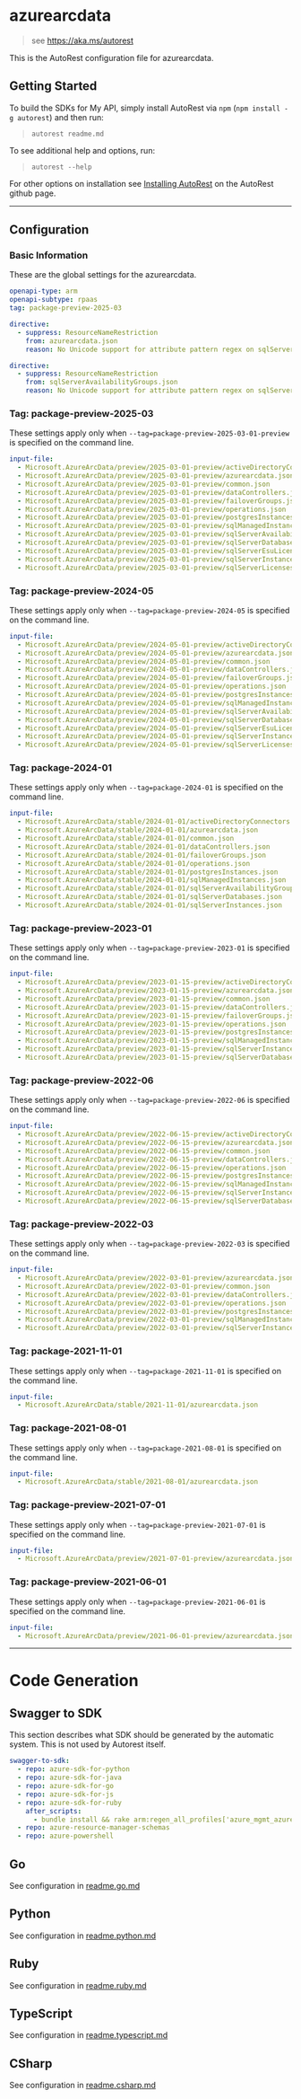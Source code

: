 # azurearcdata

> see https://aka.ms/autorest

This is the AutoRest configuration file for azurearcdata.

## Getting Started

To build the SDKs for My API, simply install AutoRest via `npm` (`npm install -g autorest`) and then run:

> `autorest readme.md`

To see additional help and options, run:

> `autorest --help`

For other options on installation see [Installing AutoRest](https://aka.ms/autorest/install) on the AutoRest github page.

---

## Configuration

### Basic Information

These are the global settings for the azurearcdata.

``` yaml
openapi-type: arm
openapi-subtype: rpaas
tag: package-preview-2025-03
```

``` yaml
directive:
  - suppress: ResourceNameRestriction
    from: azurearcdata.json
    reason: No Unicode support for attribute pattern regex on sqlServerInstanceName and others. This should be fixed by tooling.
```

``` yaml
directive:
  - suppress: ResourceNameRestriction
    from: sqlServerAvailabilityGroups.json
    reason: No Unicode support for attribute pattern regex on sqlServerInstanceName and others. This should be fixed by tooling.
```

### Tag: package-preview-2025-03

These settings apply only when `--tag=package-preview-2025-03-01-preview` is specified on the command line.

```yaml $(tag) == 'package-preview-2025-03'
input-file:
  - Microsoft.AzureArcData/preview/2025-03-01-preview/activeDirectoryConnectors.json
  - Microsoft.AzureArcData/preview/2025-03-01-preview/azurearcdata.json
  - Microsoft.AzureArcData/preview/2025-03-01-preview/common.json
  - Microsoft.AzureArcData/preview/2025-03-01-preview/dataControllers.json
  - Microsoft.AzureArcData/preview/2025-03-01-preview/failoverGroups.json
  - Microsoft.AzureArcData/preview/2025-03-01-preview/operations.json
  - Microsoft.AzureArcData/preview/2025-03-01-preview/postgresInstances.json
  - Microsoft.AzureArcData/preview/2025-03-01-preview/sqlManagedInstances.json
  - Microsoft.AzureArcData/preview/2025-03-01-preview/sqlServerAvailabilityGroups.json
  - Microsoft.AzureArcData/preview/2025-03-01-preview/sqlServerDatabases.json
  - Microsoft.AzureArcData/preview/2025-03-01-preview/sqlServerEsuLicenses.json
  - Microsoft.AzureArcData/preview/2025-03-01-preview/sqlServerInstances.json
  - Microsoft.AzureArcData/preview/2025-03-01-preview/sqlServerLicenses.json
```

### Tag: package-preview-2024-05

These settings apply only when `--tag=package-preview-2024-05` is specified on the command line.

```yaml $(tag) == 'package-preview-2024-05'
input-file:
  - Microsoft.AzureArcData/preview/2024-05-01-preview/activeDirectoryConnectors.json
  - Microsoft.AzureArcData/preview/2024-05-01-preview/azurearcdata.json
  - Microsoft.AzureArcData/preview/2024-05-01-preview/common.json
  - Microsoft.AzureArcData/preview/2024-05-01-preview/dataControllers.json
  - Microsoft.AzureArcData/preview/2024-05-01-preview/failoverGroups.json
  - Microsoft.AzureArcData/preview/2024-05-01-preview/operations.json
  - Microsoft.AzureArcData/preview/2024-05-01-preview/postgresInstances.json
  - Microsoft.AzureArcData/preview/2024-05-01-preview/sqlManagedInstances.json
  - Microsoft.AzureArcData/preview/2024-05-01-preview/sqlServerAvailabilityGroups.json
  - Microsoft.AzureArcData/preview/2024-05-01-preview/sqlServerDatabases.json
  - Microsoft.AzureArcData/preview/2024-05-01-preview/sqlServerEsuLicenses.json
  - Microsoft.AzureArcData/preview/2024-05-01-preview/sqlServerInstances.json
  - Microsoft.AzureArcData/preview/2024-05-01-preview/sqlServerLicenses.json
```

### Tag: package-2024-01

These settings apply only when `--tag=package-2024-01` is specified on the command line.

```yaml $(tag) == 'package-2024-01'
input-file:
  - Microsoft.AzureArcData/stable/2024-01-01/activeDirectoryConnectors.json
  - Microsoft.AzureArcData/stable/2024-01-01/azurearcdata.json
  - Microsoft.AzureArcData/stable/2024-01-01/common.json
  - Microsoft.AzureArcData/stable/2024-01-01/dataControllers.json
  - Microsoft.AzureArcData/stable/2024-01-01/failoverGroups.json
  - Microsoft.AzureArcData/stable/2024-01-01/operations.json
  - Microsoft.AzureArcData/stable/2024-01-01/postgresInstances.json
  - Microsoft.AzureArcData/stable/2024-01-01/sqlManagedInstances.json
  - Microsoft.AzureArcData/stable/2024-01-01/sqlServerAvailabilityGroups.json
  - Microsoft.AzureArcData/stable/2024-01-01/sqlServerDatabases.json
  - Microsoft.AzureArcData/stable/2024-01-01/sqlServerInstances.json  
```

### Tag: package-preview-2023-01

These settings apply only when `--tag=package-preview-2023-01` is specified on the command line.

``` yaml $(tag) == 'package-preview-2023-01'
input-file:
  - Microsoft.AzureArcData/preview/2023-01-15-preview/activeDirectoryConnectors.json
  - Microsoft.AzureArcData/preview/2023-01-15-preview/azurearcdata.json
  - Microsoft.AzureArcData/preview/2023-01-15-preview/common.json
  - Microsoft.AzureArcData/preview/2023-01-15-preview/dataControllers.json
  - Microsoft.AzureArcData/preview/2023-01-15-preview/failoverGroups.json
  - Microsoft.AzureArcData/preview/2023-01-15-preview/operations.json
  - Microsoft.AzureArcData/preview/2023-01-15-preview/postgresInstances.json
  - Microsoft.AzureArcData/preview/2023-01-15-preview/sqlManagedInstances.json
  - Microsoft.AzureArcData/preview/2023-01-15-preview/sqlServerInstances.json
  - Microsoft.AzureArcData/preview/2023-01-15-preview/sqlServerDatabases.json
```

### Tag: package-preview-2022-06

These settings apply only when `--tag=package-preview-2022-06` is specified on the command line.

``` yaml $(tag) == 'package-preview-2022-06'
input-file:
  - Microsoft.AzureArcData/preview/2022-06-15-preview/activeDirectoryConnectors.json
  - Microsoft.AzureArcData/preview/2022-06-15-preview/azurearcdata.json
  - Microsoft.AzureArcData/preview/2022-06-15-preview/common.json
  - Microsoft.AzureArcData/preview/2022-06-15-preview/dataControllers.json
  - Microsoft.AzureArcData/preview/2022-06-15-preview/operations.json
  - Microsoft.AzureArcData/preview/2022-06-15-preview/postgresInstances.json
  - Microsoft.AzureArcData/preview/2022-06-15-preview/sqlManagedInstances.json
  - Microsoft.AzureArcData/preview/2022-06-15-preview/sqlServerInstances.json
  - Microsoft.AzureArcData/preview/2022-06-15-preview/sqlServerDatabases.json
```

### Tag: package-preview-2022-03

These settings apply only when `--tag=package-preview-2022-03` is specified on the command line.

``` yaml $(tag) == 'package-preview-2022-03'
input-file:
  - Microsoft.AzureArcData/preview/2022-03-01-preview/azurearcdata.json
  - Microsoft.AzureArcData/preview/2022-03-01-preview/common.json
  - Microsoft.AzureArcData/preview/2022-03-01-preview/dataControllers.json
  - Microsoft.AzureArcData/preview/2022-03-01-preview/operations.json
  - Microsoft.AzureArcData/preview/2022-03-01-preview/postgresInstances.json
  - Microsoft.AzureArcData/preview/2022-03-01-preview/sqlManagedInstances.json
  - Microsoft.AzureArcData/preview/2022-03-01-preview/sqlServerInstances.json
```

### Tag: package-2021-11-01

These settings apply only when `--tag=package-2021-11-01` is specified on the command line.

``` yaml $(tag) == 'package-2021-11-01'
input-file:
  - Microsoft.AzureArcData/stable/2021-11-01/azurearcdata.json
```

### Tag: package-2021-08-01

These settings apply only when `--tag=package-2021-08-01` is specified on the command line.

``` yaml $(tag) == 'package-2021-08-01'
input-file:
  - Microsoft.AzureArcData/stable/2021-08-01/azurearcdata.json
```

### Tag: package-preview-2021-07-01

These settings apply only when `--tag=package-preview-2021-07-01` is specified on the command line.

``` yaml $(tag) == 'package-preview-2021-07-01'
input-file:
  - Microsoft.AzureArcData/preview/2021-07-01-preview/azurearcdata.json
```

### Tag: package-preview-2021-06-01

These settings apply only when `--tag=package-preview-2021-06-01` is specified on the command line.

``` yaml $(tag) == 'package-preview-2021-06-01'
input-file:
  - Microsoft.AzureArcData/preview/2021-06-01-preview/azurearcdata.json
```

---

# Code Generation

## Swagger to SDK

This section describes what SDK should be generated by the automatic system.
This is not used by Autorest itself.

``` yaml $(swagger-to-sdk)
swagger-to-sdk:
  - repo: azure-sdk-for-python
  - repo: azure-sdk-for-java
  - repo: azure-sdk-for-go
  - repo: azure-sdk-for-js
  - repo: azure-sdk-for-ruby
    after_scripts:
      - bundle install && rake arm:regen_all_profiles['azure_mgmt_azurearcdata']
  - repo: azure-resource-manager-schemas
  - repo: azure-powershell
```

## Go

See configuration in [readme.go.md](./readme.go.md)

## Python

See configuration in [readme.python.md](./readme.python.md)

## Ruby

See configuration in [readme.ruby.md](./readme.ruby.md)

## TypeScript

See configuration in [readme.typescript.md](./readme.typescript.md)

## CSharp

See configuration in [readme.csharp.md](./readme.csharp.md)
